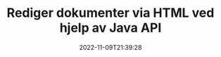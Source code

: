 ---
############################# Static ############################
layout: "product"
date: 2022-11-09T21:39:28
draft: false

product: "Editor"
product_tag: "editor"
platform: "Java"
platform_tag: "java"

############################# Head ############################
head_title: "Java Document Editor API | Rediger Word Web XML-tekstfiler ved hjelp av HTML"
head_description: "Document editor API for Java. Last inn Microsoft Word-, XML-, web- og tekstfiler til HTML og konverter tilbake til originalformat etter manipulering."

############################# Header ############################
title: "Rediger dokumenter via HTML ved hjelp av Java API"
description: "Integrer Java-applikasjoner med HTML-redigering for å manipulere dokumenter og konvertere tilbake til originalformat."
button:
    enable: true

############################# SubMenu ############################
submenu:
    enable: true
    
    left:
        img_alt: "GroupDocs.Editor for Java"
        image: "https://www.groupdocs.cloud/templates/groupdocs/images/product-logos/groupdocs-editor-java.png"
        product: "GroupDocs.Editor"
        platform: "Java"

    middle:
        button:
            # button loop
            - link: "#overview"
              text: "Oversikt"

            # button loop
            - link: "#features"
              text: "Funksjoner"

            # button loop
            - link: "#support"
              text: "Brukerstøtte"

            # button loop
            - link: "https://products.groupdocs.app/editor"
              text: "Live Demo"

            # button loop
            - link: "https://purchase.groupdocs.com/pricing/editor/java"
              text: "Prissetting"

    right:
        link_download: "https://downloads.groupdocs.com/editor"
        link_learn: "https://docs.groupdocs.com/editor/java/"
        link_buy: "https://purchase.groupdocs.com"

############################# Overview ############################
overview:
    enable: true
    content: |
      GroupDocs.Editor for Java API muliggjør dokumentredigering i form av HTML. API støtter flere dokumentformater og kan integreres med hvilken som helst ekstern, åpen kildekode eller betalt HTML-editor. Editor API vil behandle for å laste dokumenter, konvertere det til HTML, gi HTML til eksternt brukergrensesnitt og deretter lagre HTML til originaldokumentet etter manipulering. Den kan også brukes til å generere forskjellige Microsoft Word-, Excel-regneark, PowerPoint-filer, OpenDocument-formater, XML- og TXT-dokumenter.
    tabs:
      enable: true     
      
      ## TAB ONE ##
      tab_one:
        description: |
          Følgende er en oversikt over GroupDocs.Editor for Java:

        left:
          enable: true
          icon: "fab fa-html5"
          title: "Manipulere ved hjelp av HTML"
          content: |
            * Last inn støttet dokument
            * Rediger innhold ved hjelp av HTML
            * Rediger relaterte stiler
            * Konverter til originalformat
      
      ## TAB TWO ##
      tab_two:
        description: |
          GroupDocs.Editor for Java støtter følgende [filformater](https://docs.groupdocs.com/editor/java/supported-document-formats/)

        left:
          enable: true
          table:
            # table loop
            - title: "Microsoft Office"
              content: |
                * **Microsoft Word**: DOC, DOCX, DOCM, DOT, DOTM, DOTX, FlatOPC, WordML, RTF
                * **Microsoft Excel**: XLS, XLSX, XLSM, XLT, XLTX, XLTM, XLSB, XLAM, CSV, TSV, SXC, SpreadsheetML, DIF, DSV
                * **Microsoft PowerPoint**: PPT, PPTX, PPTM, PPS, PPSX, PPSM, POT, POTX, POTM

        right:
          enable: true
          table:
            # table loop
            - title: "Andre formatfamilier"
              content: |
                * **OpenDocument-formater**: ODT, OTT, ODS, FODS, ODP, OTP
                * **OpenDocument-formater**: MSG, MBOX, EML, EMLX
                * **Webformater**: HTML, MHTML, CHM, XML, TXT
                * **Webformater**: MOBI, AZW3, ePub

      ## TAB THREE ##
      tab_three:
        description: |
          GroupDocs.Editor for Java støtter følgende operativsystemer, rammer og pakkeadministratorer:
        
        left:
          enable: true
          table:
            # table loop
            - icon: "fab fa-windows"
              title: "Operativsystemer"
              content: |
                * Microsoft Windows Desktop
                * Microsoft Windows Server
                * Linux
                * MacOS

            # table loop
            - icon: "fas fa-code"
              title: "Støttede rammer"
              content: |
                * Java 7 (1.7) +

        right:
          enable: true
          table:
            # table loop
            - icon: "fas fa-cogs"
              title: "Utviklingsmiljøer"
              content: |
                * NetBeans
                * IntelliJ IDEA
                * Eclipse
            # table loop
            - icon: "fas fa-tools"
              title: "Bygg automatiseringsverktøy"
              content: |
                * Maven

############################# Features ############################
features:
    enable: true
    title: "GroupDocs.Editor for Java-funksjoner"

    feature:
      # feature loop
      - icon: "fas fa-copy"
        content: "Enkel HTML Editor-integrasjon"

      # feature loop
      - icon: "fas fa-eye"
        content: "Dokumentkonvertering til HTML DOM"

      # feature loop
      - icon: "fas fa-bolt"
        content: "Trekk ut HTML-innhold fra Document Stream"
      
      # feature loop
      - icon: "fas fa-file-powerpoint"
        content: "Last inn, rediger og lagre Word-, Excel- og PowerPoint-filformater"

      # feature loop
      - icon: "fas fa-code"
        content: "Hent HTML sammen med Embedded Elements"

      # feature loop
      - icon: "fas fa-cloud"
        content: "Importer, vis og rediger XML-dokumenter"

      # feature loop
      - icon: "fas fa-remove-format"
        content: "Omgå HTML-innhold og lagre innebygde ressurser"

      # feature loop
      - icon: "fas fa-comment-slash"
        content: "Vis, rediger og lagre tekstbehandlingsdokumenter i pagineringsmodus"

      # feature loop
      - icon: "fas fa-location-arrow"
        content: "Få innholdet i HTML Body Tag fra fil"

      # feature loop
      - icon: "fas fa-border-all"
        content: "Pakk ut CSS-innhold av HTML-fil"

      # feature loop
      - icon: "fas fa-wrench"
        content: "Bruk strenginnhold for å få HTML DOM og konvertere til fil"

      # feature loop
      - icon: "fas fa-columns"
        content: "Konverter HTML DOM med innebygde elementer"

      # feature loop
      - icon: "fas fa-file-word"
        content: "Konverter filer med flere formater i HTML for redigering"

      # feature loop
      - icon: "fas fa-envelope"
        content: "Få metainformasjon om inndatadokumenter uten redigering"

      # feature loop
      - icon: "fas fa-print"
        content: "Lagre redigerte dokumenter til vanlig tekstfilformat"

      # feature loop
      - icon: "fas fa-file-archive"
        content: "Konverteringsnøyaktighet"

      # feature loop
      - icon: "fas fa-lock"
        content: "Bruk passord på utdatadokument"

      # feature loop
      - icon: "fas fa-file-code"
        content: "Database (DB) Agnostisk"
      
      # feature loop
      - icon: "fas fa-fill-drip"
        content: "Brukergrensesnitt (UI) Agnostisk"

      # feature loop
      - icon: "fas fa-file-excel"
        content: "Støtter Metered Licensing"

    more_feature:
      # more_feature_loop
      - title: "Konverter nøyaktig til og fra HTML DOM"
        content: |
          Ved å bruke GroupDocs.Editor for Java kan du bygge applikasjoner i Java som laster et dokument med støttet filformat for å konvertere det til HTML Document Object Model (DOM) sammen med tilhørende elementer, f.eks. CSS. Videre lar vår Editor Java API deg redigere HTML-en i alle de populære HTML-editorene. Etter at de nødvendige endringene er gjort, hjelper GroupDocs.Editor for Java deg med å konvertere denne resulterende HTML-koden tilbake til det opprinnelige filformatet.
          
          ```java
          // Create Editor class by loading an input document
          Editor editor = new Editor("Sample.docx");

          // Open document for edit and obtain EditableDocument
          EditableDocument original = editor.edit();

          // Obtain all-embedded HTML from it
          String allEmbeddedInside = original.getEmbeddedHtml();

          // If necessary, obtain pure HTML-markup, CSS, images and other resources in separate form

          // Whole HTML-markup, without any resources
          String completeHtmlMarkup = original.getContent();

          // Only HTML->BODY content, useful for most of WYSIWYG-editors
          String onlyInnerBody = original.getBodyContent();

          // All CSS stylesheets
          List<CssText> stylesheets = original.getCss();

          // All images, including raster and vector, but without CSS gradients
          List<IImageResource> images = original.getImages();

          // All font resources
          List<FontResourceBase> fonts = original.getFonts();

          // finally, send this content to your WYSIWYG HTML-editor
          ```
      # more_feature_loop
      - title: "Last inn og hent tilknyttede elementer"
        content: "GroupDocs.Editor for Java API lar deg hente de tilknyttede elementene fra dokumenter med støttede formater, for eksempel bilder, CSS, fonter og mer. Deretter kan du laste inn disse hentede tilknyttede elementene, krysse dem og lagre dem separat fra den endelige HTML-filen, og ha en godt administrert utgang."

############################# Support ############################
support:
    enable: true

############################# Solutions ############################
solutions:
    enable: true
    title: "GroupDocs.Editor tilbyr API-er for dokumentredigering for andre populære utviklingsmiljøer"

    solution:
        # solution loop
        - img_alt: "GroupDocs.Editor for .NET"
          image: "https://www.groupdocs.cloud/templates/groupdocs/images/product-logos/groupdocs-editor-net.png"
          product: "GroupDocs.Editor"
          platform: ".NET"
          link: "/editor/net/"

############################# Back to top ###############################
back_to_top:
  enable: true
---
